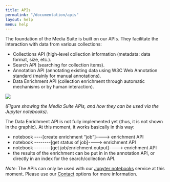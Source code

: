 ```yaml
---
title: APIs
permalink: "/documentation/apis"
layout: help
menu: help
---
```


The foundation of the Media Suite is built on our APIs. They facilitate the interaction with data from various collections:

- Collections API (high-level collection information (metadata: data format, size, etc.).
- Search API (searching for collection items).
- Annotation API (annotating existing data using W3C Web Annotation standard (mainly for manual annotations).
- Data Enrichment API (collection enrichment through automatic mechanisms or by human interaction).

![](/uploads/apis.jpg)

*(Figure showing the Media Suite APIs, and how they can be used via the Jupyter notebooks).*

The Data Enrichment API is not fully implemented yet (thus, it is not shown in the graphic). At this moment, it works basically in this way:

- notebook ----[create enrichment “job”]----> enrichment API
- notebook --------[get status of job]----> enrichment API
- notebook --------[get job/enrichment output]----> enrichment API
- the results of the enrichment can be put in in the annotation API, or directly in an index for the search/collection API.

*Note*: The APIs can only be used with our [Jupyter notebooks](/documentation/howtos/jupyter-notebooks) service at this moment. Please use our [Contact](/contact) options for more information.
